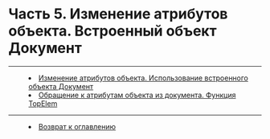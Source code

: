# Часть 5. Изменение атрибутов объекта. Встроенный объект Документ
***

<dd><li> <a href="XmlDoc.md"> Изменение атрибутов объекта. Использование встроенного объекта Документ</a></dd>
<dd><li> <a href="TopElem.md"> Обращение к атрибутам объекта из документа. Функция TopElem</a></dd>

***

<dd><li> <a href="README.md"> Возврат к оглавлению</a></dd>
